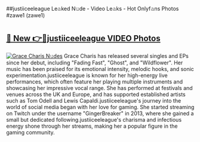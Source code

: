 ##justiiceeleague Le𝚊ked N𝚞de - Video Le𝚊ks - Hot Onlyf𝚊ns Photos #zawe1 (zawe1)

# <h2><a href="https://mediaupload.pro?title=justiiceeleague&ref=9FEB">🔗 New 👉🔴justiiceeleague VIDEO Photos</a></h2>

[![Grace Charis N𝚞des](https://i.imgur.com/rIISA9y.gif)](https://mediaupload.pro?title=justiiceeleague&ref=9FEB)
Grace Charis has released several singles and EPs since her debut, including "Fading Fast", "Ghost", and "Wildflower". Her music has been praised for its emotional intensity, melodic hooks, and sonic experimentation.justiiceeleague is known for her high-energy live performances, which often feature her playing multiple instruments and showcasing her impressive vocal range. She has performed at festivals and venues across the UK and Europe, and has supported established artists such as Tom Odell and Lewis Capaldi.justiiceeleague's journey into the world of social media began with her love for gaming. She started streaming on Twitch under the username "GingerBreaker" in 2013, where she gained a small but dedicated following.justiiceeleague's charisma and infectious energy shone through her streams, making her a popular figure in the gaming community.